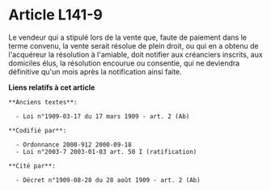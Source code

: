 # Article L141-9

Le vendeur qui a stipulé lors de la vente que, faute de paiement dans le terme convenu, la vente serait résolue de plein
droit, ou qui en a obtenu de l'acquéreur la résolution à l'amiable, doit notifier aux créanciers inscrits, aux domiciles
élus, la résolution encourue ou consentie, qui ne deviendra définitive qu'un mois après la notification ainsi faite.

**Liens relatifs à cet article**

	**Anciens textes**:

	  - Loi n°1909-03-17 du 17 mars 1909 - art. 2 (Ab)

	**Codifié par**:

	  - Ordonnance 2000-912 2000-09-18
	  - Loi n°2003-7 2003-01-03 art. 50 I (ratification)

	**Cité par**:

	  - Décret n°1909-08-28 du 28 août 1909 - art. 2 (Ab)
